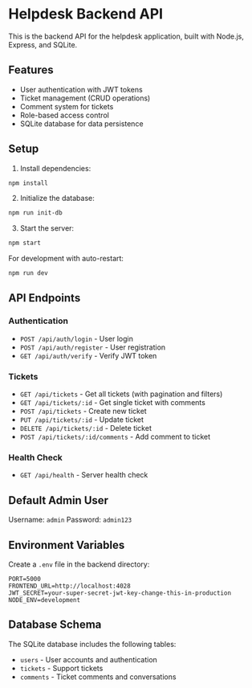 # Helpdesk Backend API

This is the backend API for the helpdesk application, built with Node.js, Express, and SQLite.

## Features

- User authentication with JWT tokens
- Ticket management (CRUD operations)
- Comment system for tickets
- Role-based access control
- SQLite database for data persistence

## Setup

1. Install dependencies:
```bash
npm install
```

2. Initialize the database:
```bash
npm run init-db
```

3. Start the server:
```bash
npm start
```

For development with auto-restart:
```bash
npm run dev
```

## API Endpoints

### Authentication
- `POST /api/auth/login` - User login
- `POST /api/auth/register` - User registration
- `GET /api/auth/verify` - Verify JWT token

### Tickets
- `GET /api/tickets` - Get all tickets (with pagination and filters)
- `GET /api/tickets/:id` - Get single ticket with comments
- `POST /api/tickets` - Create new ticket
- `PUT /api/tickets/:id` - Update ticket
- `DELETE /api/tickets/:id` - Delete ticket
- `POST /api/tickets/:id/comments` - Add comment to ticket

### Health Check
- `GET /api/health` - Server health check

## Default Admin User

Username: `admin`
Password: `admin123`

## Environment Variables

Create a `.env` file in the backend directory:

```
PORT=5000
FRONTEND_URL=http://localhost:4028
JWT_SECRET=your-super-secret-jwt-key-change-this-in-production
NODE_ENV=development
```

## Database Schema

The SQLite database includes the following tables:
- `users` - User accounts and authentication
- `tickets` - Support tickets
- `comments` - Ticket comments and conversations
